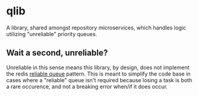 # qlib

A library, shared amongst repository microservices, which handles logic utilizing
"unreliable" priority queues.

## Wait a second, unreliable?

Unreliable in this sense means this library, by design, does not implement the redis
[reliable queue](https://redis.io/commands/rpoplpush) pattern. This is meant to simplify 
the code base in cases where a "reliable" queue isn't required because losing a task
is both a rare occurence, and not a breaking error when/if it does occur.
